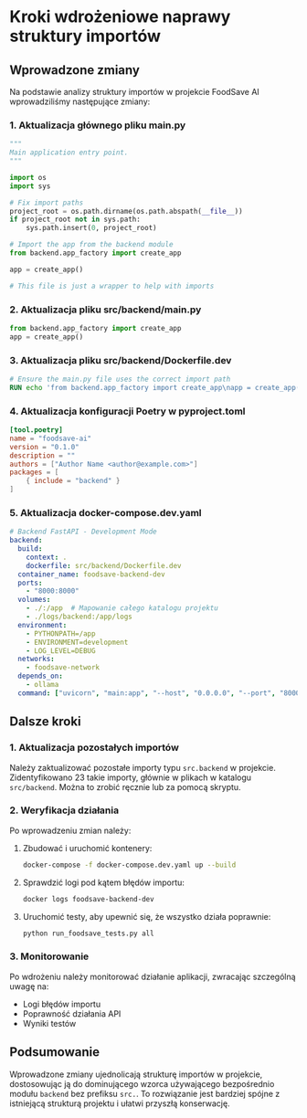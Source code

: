 # Kroki wdrożeniowe naprawy struktury importów

## Wprowadzone zmiany

Na podstawie analizy struktury importów w projekcie FoodSave AI wprowadziliśmy następujące zmiany:

### 1. Aktualizacja głównego pliku main.py

```python
"""
Main application entry point.
"""

import os
import sys

# Fix import paths
project_root = os.path.dirname(os.path.abspath(__file__))
if project_root not in sys.path:
    sys.path.insert(0, project_root)

# Import the app from the backend module
from backend.app_factory import create_app

app = create_app()

# This file is just a wrapper to help with imports
```

### 2. Aktualizacja pliku src/backend/main.py

```python
from backend.app_factory import create_app
app = create_app()
```

### 3. Aktualizacja pliku src/backend/Dockerfile.dev

```dockerfile
# Ensure the main.py file uses the correct import path
RUN echo 'from backend.app_factory import create_app\napp = create_app()' > main.py
```

### 4. Aktualizacja konfiguracji Poetry w pyproject.toml

```toml
[tool.poetry]
name = "foodsave-ai"
version = "0.1.0"
description = ""
authors = ["Author Name <author@example.com>"]
packages = [
    { include = "backend" }
]
```

### 5. Aktualizacja docker-compose.dev.yaml

```yaml
# Backend FastAPI - Development Mode
backend:
  build:
    context: .
    dockerfile: src/backend/Dockerfile.dev
  container_name: foodsave-backend-dev
  ports:
    - "8000:8000"
  volumes:
    - ./:/app  # Mapowanie całego katalogu projektu
    - ./logs/backend:/app/logs
  environment:
    - PYTHONPATH=/app
    - ENVIRONMENT=development
    - LOG_LEVEL=DEBUG
  networks:
    - foodsave-network
  depends_on:
    - ollama
  command: ["uvicorn", "main:app", "--host", "0.0.0.0", "--port", "8000", "--reload", "--log-level=debug"]
```

## Dalsze kroki

### 1. Aktualizacja pozostałych importów

Należy zaktualizować pozostałe importy typu `src.backend` w projekcie. Zidentyfikowano 23 takie importy, głównie w plikach w katalogu `src/backend`. Można to zrobić ręcznie lub za pomocą skryptu.

### 2. Weryfikacja działania

Po wprowadzeniu zmian należy:

1. Zbudować i uruchomić kontenery:
   ```bash
   docker-compose -f docker-compose.dev.yaml up --build
   ```

2. Sprawdzić logi pod kątem błędów importu:
   ```bash
   docker logs foodsave-backend-dev
   ```

3. Uruchomić testy, aby upewnić się, że wszystko działa poprawnie:
   ```bash
   python run_foodsave_tests.py all
   ```

### 3. Monitorowanie

Po wdrożeniu należy monitorować działanie aplikacji, zwracając szczególną uwagę na:
- Logi błędów importu
- Poprawność działania API
- Wyniki testów

## Podsumowanie

Wprowadzone zmiany ujednolicają strukturę importów w projekcie, dostosowując ją do dominującego wzorca używającego bezpośrednio modułu `backend` bez prefiksu `src.`. To rozwiązanie jest bardziej spójne z istniejącą strukturą projektu i ułatwi przyszłą konserwację. 
